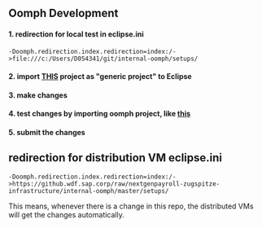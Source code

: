 ## Oomph Development

#### 1. redirection for local test in eclipse.ini
```
-Doomph.redirection.index.redirection=index:/->file:///c:/Users/D054341/git/internal-oomph/setups/
```
#### 2. import [THIS](https://github.wdf.sap.corp/nextgenpayroll-zugspitze-infrastructure/internal-oomph) project as "generic project" to Eclipse
#### 3. make changes
#### 4. test changes by importing oomph project, like [this](https://github.wdf.sap.corp/nextgenpayroll-zugspitze-infrastructure/internal-ngp-devbox/blob/master/README.md#3-open-eclipse-and-do-the-following)
#### 5. submit the changes


## redirection for distribution VM eclipse.ini
```
-Doomph.redirection.index.redirection=index:/->https://github.wdf.sap.corp/raw/nextgenpayroll-zugspitze-infrastructure/internal-oomph/master/setups/
```
This means, whenever there is a change in this repo, the distributed VMs will get the changes automatically.
